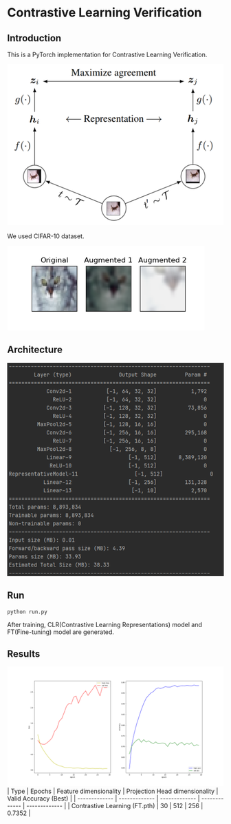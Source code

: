 # Contrastive Learning Verification

## Introduction
This is a PyTorch implementation for Contrastive Learning Verification.  

![image](https://github.com/byunghyun23/contrastive-learning/blob/main/assets/fig1.png)

We used CIFAR-10 dataset.  

![image](https://github.com/byunghyun23/contrastive-learning/blob/main/assets/fig2.png)

## Architecture
![image](https://github.com/byunghyun23/contrastive-learning/blob/main/assets/fig3.PNG)

## Run
```
python run.py
```
After training, CLR(Contrastive Learning Representations) model and FT(Fine-tuning) model are generated.

## Results
![image](https://github.com/byunghyun23/contrastive-learning/blob/main/assets/fig4.png)
| Type | Epochs | Feature dimensionality  | Projection Head dimensionality | Valid Accuracy (Best)          |
| ------------- | ------------- | ------------- | ------------- | ------------- |
| Contrastive Learning (FT.pth)          | 30          | 512         | 256         | 0.7352         |

